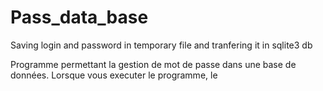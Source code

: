 # Pass_data_base
 Saving login and password in temporary file and tranfering it in sqlite3 db


Programme permettant la gestion de mot de passe dans une base de données.
Lorsque vous executer le programme, le

